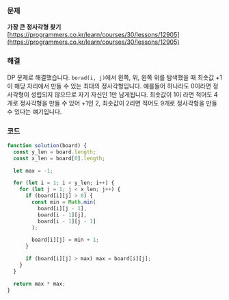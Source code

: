 ### 문제

**가장 큰 정사각형 찾기** [https://programmers.co.kr/learn/courses/30/lessons/12905](https://programmers.co.kr/learn/courses/30/lessons/12905)

### 해결

DP 문제로 해결했습니다.
`borad(i, j)`에서 왼쪽, 위, 왼쪽 위를 탐색했을 때 최솟값 +1이 해당 자리에서 만들 수 있는 최대의 정사각형입니다.
예를들어 하나라도 0이라면 정사각형이 성립되지 않으므로 자기 자신인 1만 남게됩니다.
최솟값이 1이 라면 적어도 4개로 정사각형을 만들 수 있어 +1인 2,
최솟값이 2리면 적어도 9개로 정사각형을 만들 수 있다는 얘기입니다.

### 코드

```javascript
function solution(board) {
  const y_len = board.length;
  const x_len = board[0].length;

  let max = -1;

  for (let i = 1; i < y_len; i++) {
    for (let j = 1; j < x_len; j++) {
      if (board[i][j] > 0) {
        const min = Math.min(
          board[i][j - 1],
          board[i - 1][j],
          board[i - 1][j - 1]
        );

        board[i][j] = min + 1;
      }

      if (board[i][j] > max) max = board[i][j];
    }
  }

  return max * max;
}
```
